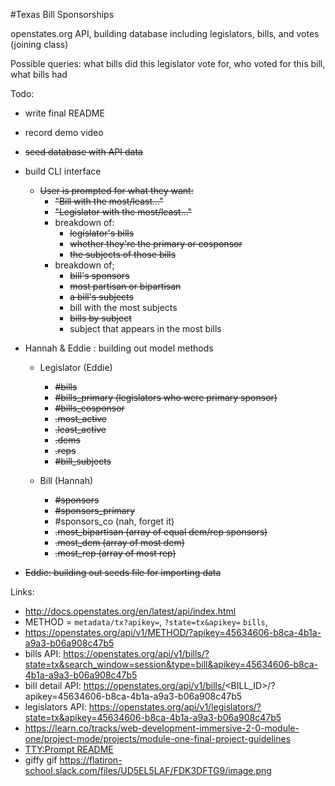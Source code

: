 #Texas Bill Sponsorships

openstates.org API, building database including legislators, bills, and votes (joining class)

Possible queries: what bills did this legislator vote for, who voted for this bill, what bills had 

Todo:
* write final README
* record demo video
* ~~seed database with API data~~
* build CLI interface
    * ~~User is prompted for what they want:~~
        * ~~"Bill with the most/least..."~~
        * ~~"Legislator with the most/least..."~~
        * breakdown of:
            * ~~legislator's bills~~
            * ~~whether they're the primary or cosponsor~~
            * ~~the subjects of those bills~~
        * breakdown of;
            * ~~bill's sponsors~~
            * ~~most partisan or bipartisan~~
            * ~~a bill's subjects~~
            * bill with the most subjects
            * ~~bills by subject~~
            * subject that appears in the most bills

* Hannah & Eddie : building out model methods
    * Legislator (Eddie)
        * ~~#bills~~
        * ~~#bills_primary (legislators who were primary sponsor)~~
        * ~~#bills_cosponsor~~
        * ~~.most_active~~
        * ~~.least_active~~
        * ~~.dems~~
        * ~~.reps~~
        * ~~#bill_subjects~~
        
    * Bill (Hannah)
        * ~~#sponsors~~
        * ~~#sponsors_primary~~
        * #sponsors_co (nah, forget it)
        * ~~.most_bipartisan (array of equal dem/rep sponsors)~~
        * ~~.most_dem (array of most dem)~~
        * ~~.most_rep (array of most rep)~~



* ~~Eddie: building out seeds file for importing data~~


Links:
* http://docs.openstates.org/en/latest/api/index.html
* METHOD = `metadata/tx?apikey=`, `?state=tx&apikey=` `bills`, 
* https://openstates.org/api/v1/METHOD/?apikey=45634606-b8ca-4b1a-a9a3-b06a908c47b5
* bills API: https://openstates.org/api/v1/bills/?state=tx&search_window=session&type=bill&apikey=45634606-b8ca-4b1a-a9a3-b06a908c47b5
* bill detail API: https://openstates.org/api/v1/bills/<BILL_ID>/?apikey=45634606-b8ca-4b1a-a9a3-b06a908c47b5
* legislators API: https://openstates.org/api/v1/legislators/?state=tx&apikey=45634606-b8ca-4b1a-a9a3-b06a908c47b5
* https://learn.co/tracks/web-development-immersive-2-0-module-one/project-mode/projects/module-one-final-project-guidelines
* [TTY:Prompt README](https://github.com/piotrmurach/tty-prompt#ttyprompt-)
* giffy gif https://flatiron-school.slack.com/files/UD5EL5LAF/FDK3DFTG9/image.png
